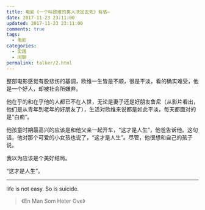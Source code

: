 ```yaml
---
title: 电影《一个叫欧维的男人决定去死》有感~
date: 2017-11-23 23:11:00
updated: 2017-11-23 23:11:00
comments: true
tags:
  - 电影
categories: 
  - 实践
  - 闲聊
permalink: talker/2.html    
---
```


整部电影感觉有股悲伤的基调，欧维一生皆是不顺，很是平淡，看的确实难受，他是一个好人，却被社会所嫌弃。  
  
他在乎的和在乎他的人都已不在人世，无论是妻子还是好朋友鲁尼（从影片看出，他们是从青年到老年的好朋友了），生活对欧维来说都是如此平淡，每天都面对的是“白痴“。
  
他孩童时期最高兴的应该是和他父亲一起开车，“这才是人生”，他爸告诉他。这句话，他对那个可爱的小女孩也说了，“这才是人生”。尽管，他很想和自己的孩子说。  
  
我以为应该是个美好结局。  

“这才是人生”。 

---

life is not easy. So is suicide.

>《En Man Som Heter Ove》
